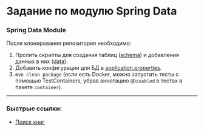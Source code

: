 # Задание по модулю Spring Data

### Spring Data Module

После клонирования репозитория необходимо:

1. Пролить скрипты для создания таблиц ([schema](src/test/resources/init-db.sql)) и добавления данных в
   них ([data](src/test/resources/books.sql)).
2. Добавить конфигурации для БД в [application.properties](src/main/resources/application.yaml).
3. `mvn clean package` (если есть Docker, можно запустить тесты с помощью TestContainers, убрав аннотацию `@Disabled` в
   тестах в пакете `container`).

***

### Быстрые ссылки:

- [Поиск книг](http://localhost:8080/search)
